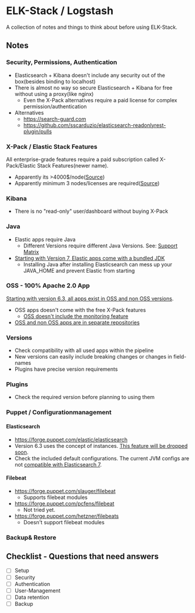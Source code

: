# ELK-Stack / Logstash

A collection of notes and things to think about before using ELK-Stack.

## Notes
### Security, Permissions, Authentication
- Elasticsearch + Kibana doesn't include any security out of the box(besides binding to localhost)
- There is almost no way so secure Elasticsearch + Kibana for free without using a proxy(like nginx)
     -  Even the X-Pack alternatives require a paid license for complex permission/authentication
- Alternatives
    - https://search-guard.com
    - https://github.com/sscarduzio/elasticsearch-readonlyrest-plugin/pulls
### X-Pack / Elastic Stack Features
All enterprise-grade features require a paid subscription called X-Pack/Elastic Stack Features(newer name).
- Apparently its >4000$/node([Source](https://www.reddit.com/r/elasticsearch/comments/62n2h6/pricing_for_xpack_gold/))
- Apparently minimum 3 nodes/licenses are required([Source](https://www.reddit.com/r/elasticsearch/comments/62n2h6/pricing_for_xpack_gold/))

### Kibana
- There is no "read-only" user/dashboard without buying X-Pack

### Java
- Elastic apps require Java
    - Different Versions require different Java Versions. See: [Support Matrix](https://www.elastic.co/support/matrix#matrix_jvm)
- [Starting with Version 7, Elastic apps come with a bundled JDK](https://www.elastic.co/de/blog/elasticsearch-7-0-0-released)
    - Installing Java after installing Elasticsearch can mess up your JAVA_HOME and prevent Elastic from starting
    
### OSS - 100% Apache 2.0 App
[Starting with version 6.3, all apps exist in OSS and non OSS versions](https://www.elastic.co/de/products/x-pack/open).
- OSS apps doesn't come with the free X-Pack features
    - [OSS doesn't include the monitoring feature](https://www.elastic.co/guide/en/kibana/current/monitoring-settings-kb.html)
- [OSS and non OSS apps are in separate repositories](https://www.elastic.co/guide/en/elasticsearch/reference/current/deb.html)


### Versions
- Check compatibility with all used apps within the pipeline
- New versions can easily include breaking changes or changes in field-names
- Plugins have precise version requirements

### Plugins
- Check the required version before planning to using them

### Puppet / Configurationmanagement
#### Elasticsearch
- https://forge.puppet.com/elastic/elasticsearch
- Version 6.3 uses the concept of instances. [This feature will be dropped soon](https://github.com/elastic/puppet-elasticsearch/issues/1025).
- Check the included default configurations. The current JVM configs are not [compatible with Elasticsearch 7](https://github.com/elastic/puppet-elasticsearch/issues/1032).

#### Filebeat
- https://forge.puppet.com/slauger/filebeat
    - Supports filebeat modules
- https://forge.puppet.com/pcfens/filebeat
    - Not tried yet.
- https://forge.puppet.com/hetzner/filebeats
    - Doesn't support filebeat modules
    
### Backup& Restore


## Checklist - Questions that need answers
- [ ] Setup
- [ ] Security
- [ ] Authentication
- [ ] User-Management
- [ ] Data retention
- [ ] Backup
